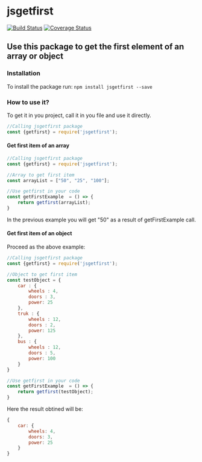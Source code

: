 # jsgetfirst

[![Build Status](https://travis-ci.org/mpeix/getFirst.svg?branch=master)](https://travis-ci.org/mpeix/getFirst)
[![Coverage Status](https://coveralls.io/repos/github/mpeix/getFirst/badge.svg?branch=master)](https://coveralls.io/github/mpeix/getFirst?branch=master)

## Use this package to get the first element of an array or object

### Installation

To install the package run: `npm install jsgetfirst --save`

### How to use it?

To get it in you project, call it in you file and use it directly.

```js
//Calling jsgetfirst package
const {getfirst} = require('jsgetfirst');

```

#### Get first item of an array

```js
//Calling jsgetfirst package
const {getfirst} = require('jsgetfirst');

//Array to get first item
const arrayList = ["50", "25", "100"];

//Use getfirst in your code
const getFirstExample  = () => {
    return getfirst(arrayList);
}
```

In the previous example you will get "50" as a result of getFirstExample call.

#### Get first item of an object

Proceed as the above example:
```js
//Calling jsgetfirst package
const {getfirst} = require('jsgetfirst');

//Object to get first item
const testObject = {
    car : {
        wheels : 4,
        doors : 3,
        power: 25
    },
    truk : {
        wheels : 12,
        doors : 2,
        power: 125 
    },
    bus : {
        wheels : 12,
        doors : 5,
        power: 100
    }
}

//Use getfirst in your code
const getFirstExample  = () => {
    return getfirst(testObject);
}
```

Here the result obtined will be:
```js
{ 
    car: { 
        wheels: 4, 
        doors: 3, 
        power: 25 
    } 
}
```



